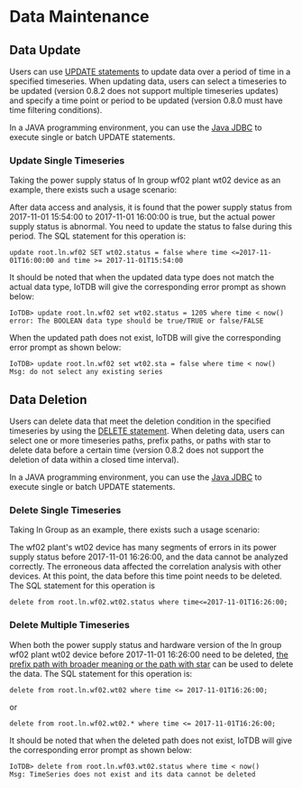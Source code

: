 # Data Maintenance

## Data Update

Users can use [UPDATE statements](/document/V0.8.x/UserGuide/5-IoTDB%20SQL%20Documentation/1-IoTDB%20Query%20Statement.html) to update data over a period of time in a specified timeseries. When updating data, users can select a timeseries to be updated (version 0.8.2 does not support multiple timeseries updates) and specify a time point or period to be updated (version 0.8.0 must have time filtering conditions).

In a JAVA programming environment, you can use the [Java JDBC](/document/V0.8.x/UserGuide/6-JDBC%20API/1-JDBC%20API.html) to execute single or batch UPDATE statements.

### Update Single Timeseries

Taking the power supply status of ln group wf02 plant wt02 device as an example, there exists such a usage scenario:

After data access and analysis, it is found that the power supply status from 2017-11-01 15:54:00 to 2017-11-01 16:00:00 is true, but the actual power supply status is abnormal. You need to update the status to false during this period. The SQL statement for this operation is:

```
update root.ln.wf02 SET wt02.status = false where time <=2017-11-01T16:00:00 and time >= 2017-11-01T15:54:00
```
It should be noted that when the updated data type does not match the actual data type, IoTDB will give the corresponding error prompt as shown below:

```
IoTDB> update root.ln.wf02 set wt02.status = 1205 where time < now()
error: The BOOLEAN data type should be true/TRUE or false/FALSE
```
When the updated path does not exist, IoTDB will give the corresponding error prompt as shown below:

```
IoTDB> update root.ln.wf02 set wt02.sta = false where time < now()
Msg: do not select any existing series
```
## Data Deletion

Users can delete data that meet the deletion condition in the specified timeseries by using the [DELETE statement](/document/V0.8.x/UserGuide/5-IoTDB%20SQL%20Documentation/1-IoTDB%20Query%20Statement.html). When deleting data, users can select one or more timeseries paths, prefix paths, or paths with star  to delete data before a certain time (version 0.8.2 does not support the deletion of data within a closed time interval).

In a JAVA programming environment, you can use the [Java JDBC](/document/V0.8.x/UserGuide/6-JDBC%20API/1-JDBC%20API.html) to execute single or batch UPDATE statements.

### Delete Single Timeseries

Taking ln Group as an example, there exists such a usage scenario:

The wf02 plant's wt02 device has many segments of errors in its power supply status before 2017-11-01 16:26:00, and the data cannot be analyzed correctly. The erroneous data affected the correlation analysis with other devices. At this point, the data before this time point needs to be deleted. The SQL statement for this operation is

```
delete from root.ln.wf02.wt02.status where time<=2017-11-01T16:26:00;
```

### Delete Multiple Timeseries

When both the power supply status and hardware version of the ln group wf02 plant wt02 device before 2017-11-01 16:26:00 need to be deleted, [the prefix path with broader meaning or the path with star](/document/V0.8.x/UserGuide/2-Concept%20Key%20Concepts%20and%20Terminology/1-Key%20Concepts%20and%20Terminology.html) can be used to delete the data. The SQL statement for this operation is:

```
delete from root.ln.wf02.wt02 where time <= 2017-11-01T16:26:00;
```
or

```
delete from root.ln.wf02.wt02.* where time <= 2017-11-01T16:26:00;
```
It should be noted that when the deleted path does not exist, IoTDB will give the corresponding error prompt as shown below:

```
IoTDB> delete from root.ln.wf03.wt02.status where time < now()
Msg: TimeSeries does not exist and its data cannot be deleted
```
